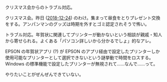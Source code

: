クリスマス会からのトラブル対応。

クリスマス会。昨日 ([2018-12-24][]) のわけ。集まって昼食をとりプレゼント交換をする。アンパンマンのグッズは時期を外すとゴミ認定されそうで怖い。

トラブル対応。年賀状に関連してプリンターが動かないという相談が親戚・知人から寄せられる。よくある「パソコン詳しいから分かるでしょ」的なアレ。

EPSON の年賀状アプリ (?) が EPSON のアプリ経由で設定したプリンターしか使用可能なプリンターとして選択できないという謎挙動で時間をロスする。 Windows の標準機能で設定したプリンターが無視されて……なんで……って。

やりたいことがぜんぜんできていない。

[2018-12-24]: https://blog.bouzuya.net/2018/12/24/

